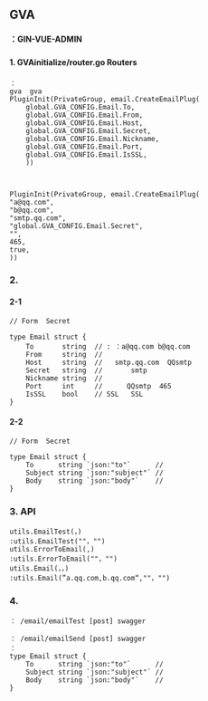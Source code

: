 ## GVA 
#### ：GIN-VUE-ADMIN 

### 

#### 1. GVAinitialize/router.go Routers 
    ：
    gva  gva 
	PluginInit(PrivateGroup, email.CreateEmailPlug(
		global.GVA_CONFIG.Email.To,
		global.GVA_CONFIG.Email.From,
		global.GVA_CONFIG.Email.Host,
		global.GVA_CONFIG.Email.Secret,
		global.GVA_CONFIG.Email.Nickname,
		global.GVA_CONFIG.Email.Port,
		global.GVA_CONFIG.Email.IsSSL,
		))

    

    PluginInit(PrivateGroup, email.CreateEmailPlug(
    "a@qq.com",
    "b@qq.com",
    "smtp.qq.com",
    "global.GVA_CONFIG.Email.Secret",
    "",
    465,
    true,
    ))

### 2. 

#### 2-1 
    // Form  Secret 

    type Email struct {
	    To       string  // : ：a@qq.com b@qq.com  
	    From     string  //   
	    Host     string  //   smtp.qq.com  QQsmtp
	    Secret   string  //       smtp
	    Nickname string  //       
	    Port     int     //      QQsmtp  465
	    IsSSL    bool    // SSL   SSL
    }
#### 2-2 
    // Form  Secret 

    type Email struct {
        To      string `json:"to"`      // 
        Subject string `json:"subject"` // 
        Body    string `json:"body"`    // 
    }


### 3. API

    utils.EmailTest(，) 
    :utils.EmailTest(""，"")
    utils.ErrorToEmail(,) 
    :utils.ErrorToEmail(""，"")
    utils.Email(，，) 
    :utils.Email(”a.qq.com,b.qq.com“,""，"")

### 4. 

    ： /email/emailTest [post] swagger

    ： /email/emailSend [post] swagger
    ：
    type Email struct {
        To      string `json:"to"`      // 
        Subject string `json:"subject"` // 
        Body    string `json:"body"`    // 
    }
   
